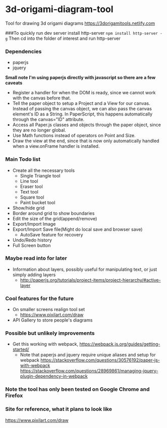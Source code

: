 # 3d-origami-diagram-tool
Tool for drawing 3d origami diagrams
https://3dorigamitools.netlify.com

###To quickly run dev server
install http-server
`npm install http-server -g`
Then cd into the folder of interest and run http-server

### Dependencies
* paperjs
* jquery

**Small note I'm using paperjs directly with javascript so there are a few caveats**
* Register a handler for when the DOM is ready, since we cannot work with the canvas before that.
* Tell the paper object to setup a Project and a View for our canvas. Instead of passing the canvas object, we can also pass the canvas element's ID as a String. In PaperScript, this happens automatically through the canvas="ID" attribute.
* Access all Paper.js classes and objects through the paper object, since they are no longer global.
* Use Math functions instead of operators on Point and Size.
* Draw the view at the end, since that is now only automatically handled when a view.onFrame handler is installed.

### Main Todo list
* Create all the necessary tools
  * Single Triangle tool
  * Line tool
  * Eraser tool
  * Text tool
  * Square tool
  * Paint bucket tool
* Show/hide grid
* Border around grid to show boundaries
* Edit the size of the grid(append/remove)
* Export/Import Image
* Export/Import Save file(Might do local save and browser save)
  * AutoSave feature for recovery
* Undo/Redo history
* Full Screen button


### Maybe read into for later
* Information about layers, possibly useful for manipulating text, or just simply adding layers
  * http://paperjs.org/tutorials/project-items/project-hierarchy/#active-layer


### Cool features for the future
* On smaller screens realign tool set
  * https://www.pixilart.com/draw
* API Gallery to store people's diagrams

### Possible but unlikely improvements
* Get this working with webpack, https://webpack.js.org/guides/getting-started/
  * Note that paperjs and jquery require unique aliases and setup for webpack https://stackoverflow.com/questions/30576192/paper-js-with-webpack
  https://stackoverflow.com/questions/28969861/managing-jquery-plugin-dependency-in-webpack

### Note the tool has only been tested on Google Chrome and Firefox

### Site for reference, what it plans to look like
https://www.pixilart.com/draw
